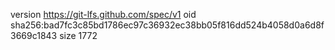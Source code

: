 version https://git-lfs.github.com/spec/v1
oid sha256:bad7fc3c85bd1786ec97c36932ec38bb05f816dd524b4058d0a6d8f3669c1843
size 1772

